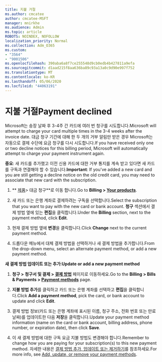 ```yaml
---
title: 지불 거절
ms.author: cmcatee
author: cmcatee-MSFT
manager: mnirkhe
ms.audience: Admin
ms.topic: article
ROBOTS: NOINDEX, NOFOLLOW
localization_priority: Normal
ms.collection: Adm_O365
ms.custom:
- "3564"
- "9001506"
ms.openlocfilehash: 390aba6a8f7ce255548d9cb0edb4b427811a9efa
ms.sourcegitcommit: d1aad215f8aa636ba89c93a13a0c9d90e997f752
ms.translationtype: MT
ms.contentlocale: ko-KR
ms.lasthandoff: 05/06/2020
ms.locfileid: "44063191"
---
```

# <a name="payment-declined"></a><span data-ttu-id="b3781-102">지불 거절</span><span class="sxs-lookup"><span data-stu-id="b3781-102">Payment declined</span></span>

<span data-ttu-id="b3781-103">Microsoft는 송장 날짜 후 3-4주 간 카드에 여러 번 청구를 시도합니다.</span><span class="sxs-lookup"><span data-stu-id="b3781-103">Microsoft will attempt to charge your card multiple times in the 3-4 weeks after the invoice date.</span></span>  <span data-ttu-id="b3781-104">대금 청구 기간에 대해 한 두 개의 거부 알림만 받은 경우 Microsoft는 자동으로 결제 수단에 요금 청구를 다시 시도합니다.</span><span class="sxs-lookup"><span data-stu-id="b3781-104">If you have received only one or two decline notices for this billing period, Microsoft will automatically attempt to charge your payment instrument again.</span></span>  

<span data-ttu-id="b3781-105">**중요**: 새 카드를 추가했고 이전 신용 카드에 대한 거부 통지를 계속 받고 있다면 새 카드를 구독과 연결해야 할 수 있습니다.</span><span class="sxs-lookup"><span data-stu-id="b3781-105">**Important**: If you've added a new card and you are still getting a decline notice on the old credit card, you may need to associate that new card with the subscription.</span></span>

1. <span data-ttu-id="b3781-106">\*\* [제품](https://go.microsoft.com/fwlink/p/?linkid=842054)> 대금 청구\*\*로 이동 합니다.</span><span class="sxs-lookup"><span data-stu-id="b3781-106">Go to **Billing > [Your products](https://go.microsoft.com/fwlink/p/?linkid=842054)**.</span></span>

2. <span data-ttu-id="b3781-107">새 카드 또는 은행 계좌로 결제하려는 구독을 선택합니다.</span><span class="sxs-lookup"><span data-stu-id="b3781-107">Select the subscription that you want to pay with the new card or bank account.</span></span> <span data-ttu-id="b3781-108">**청구** 섹션에서 결제 방법 옆에 있는 **편집**을 클릭합니다.</span><span class="sxs-lookup"><span data-stu-id="b3781-108">Under the **Billing** section, next to the payment method, click **Edit**.</span></span>

3. <span data-ttu-id="b3781-109">현재 결제 방법 옆에 **변경**을 클릭합니다.</span><span class="sxs-lookup"><span data-stu-id="b3781-109">Click **Change** next to the current payment method.</span></span>

4. <span data-ttu-id="b3781-110">드롭다운 메뉴에서 대체 결제 방법을 선택하거나 새 결제 방법을 추가합니다.</span><span class="sxs-lookup"><span data-stu-id="b3781-110">From the drop-down menu, select an alternate payment method, or add a new payment method.</span></span>

<span data-ttu-id="b3781-111">**새 결제 방법 업데이트 또는 추가**:</span><span class="sxs-lookup"><span data-stu-id="b3781-111">**Update or add a new payment method**</span></span>

1. <span data-ttu-id="b3781-112">**청구 > 청구서 및 결제 > [결제 방법](https://go.microsoft.com/fwlink/p/?linkid=2018806)** 페이지로 이동하세요.</span><span class="sxs-lookup"><span data-stu-id="b3781-112">Go to the **Billing > Bills & Payments > [Payment methods](https://go.microsoft.com/fwlink/p/?linkid=2018806)** page.</span></span>

2. <span data-ttu-id="b3781-113">**지불 방법 추가**를 클릭하고 카드 또는 은행 계좌를 선택하고 **편집**을 클릭합니다.</span><span class="sxs-lookup"><span data-stu-id="b3781-113">Click **Add a payment method**, pick the card, or bank account to update and click **Edit**.</span></span>

3. <span data-ttu-id="b3781-114">결제 방법 정보(카드 또는 은행 계좌에 표시된 이름, 청구 주소, 전화 번호 또는 만료 날짜)를 업데이트한 다음 **저장**을 클릭합니다.</span><span class="sxs-lookup"><span data-stu-id="b3781-114">Update your payment method information (name on the card or bank account, billing address, phone number, or expiration date), then click **Save**.</span></span>

4. <span data-ttu-id="b3781-115">이 새 결제 방법에 대한 구독 요금 지불 방법도 변경해야 합니다.</span><span class="sxs-lookup"><span data-stu-id="b3781-115">Remember to change how you are paying for your subscription(s) to this new payment method.</span></span> <span data-ttu-id="b3781-116">자세한 내용은 [결제 방법 추가, 업데이트 또는 제거하기](https://go.microsoft.com/fwlink/?linkid=2118133)를 참조하세요.</span><span class="sxs-lookup"><span data-stu-id="b3781-116">For more info, see [Add, update, or remove your payment methods](https://go.microsoft.com/fwlink/?linkid=2118133).</span></span>

